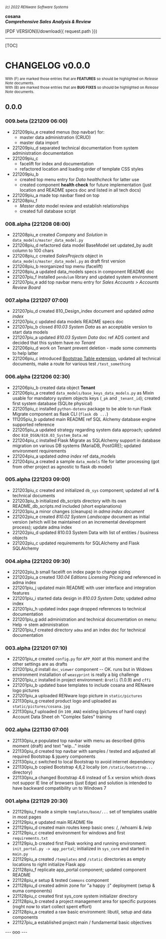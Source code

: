 <small>*(c) 2022 RENware Software Systems*</small>

**cosana**    
***Comprehensive Sales Analysis & Review***

[PDF VERSION](/download{{ request.path }})

***

[TOC]

# CHANGELOG v0.0.0

<small>With (F) are marked those entries that are **FEATURES** so should be highlighted on *Release Note* documents.</small>    
<small>With (B) are marked those entries that are **BUG FIXES** so should be highlighted on *Release Note* documents.</small>

## 0.0.0

### 009.beta (221209 06:00)

* 221209piu_e created menus (top navbar) for:
    * master data administration (CRUD)
    * master data import
* 221209piu_d separated technical documentation from system administration documentation
* 221209piu_c
    * facelift for index and documentation
    * refactored location and loading order of template CSS styles
* 221209piu_b
    * created top menu entry for *Data healthcheck* for latter use
    * created component **health check** for future implementation (just location and README specs doc and listed in all tech docs)
* 221209piu_a made top navbar fixed on top
* 221208piu_f
    * *Master data* model review and establish relationships
    * created full database script

### 008.alpha (221208 08:00)

* 221208piu_e created *Company* and *Solution* in `data_models/master_data_model.py`
* 221208piu_d refactored data model BaseModel set updated_by audit column to 100 chars
* 221208piu_c created *SalesProjects* object in `data_models/master_data_model.py` as draft first version
* 221208piu_b reorganized top menu (facelift)
* 221208piu_a updated data_models specs in component README doc
* 221207piu_f installed `pendulum` library and updated system environment
* 221207piu_e add top navbar menu entry for *Sales Accounts > Accounts Review Board*

### 007.alpha (221207 07:00)

* 221207piu_d created 810_Design_index document and updated *adma index*
* 221207piu_c updated data models README specs doc
* 221207piu_b closed *810.03 System Data* as an acceptable version to start data models
* 221207piu_a updated *810.03 System Data* doc ref ADS content and decided that this system have *no Tenant*
* 221206piu_d work on Tenant prevent deletion - made some comments to help latter
* 221206piu_c introduced [Bootstrap Table extension](https://bootstrap-table.com/), updated all technical documents, make a route for various test `/test_something`

### 006.alpha (221206 02:30)

* 221206piu_b created data object **Tenant**
* 221206piu_a created `data_models/base_keys_data_models.py` as Mixin usable for mandatory system objects keys (`_pk` and `_tenant_id`); created first system database (SQLite physical)
* 221205piu_c installed `python-dotenv` package to be able to run Flask Migrate component as flask CLI (`flask db ...`)
* 111205piu_b updated main README ref SQL Alchemy database engine supported reference
* 221205piu_a updated strategy regarding system data approach; updated doc `810_DSGN/810.03_System_Data.md`
* 221204piu_c installed Flask Migrate as SQLAlchemy support in database migration on various DB systems (MariaDB, PostGRE); updated environment requirements
* 221204piu_a updated *adma index* ref data_models
* 221204piu_a created a sample `data_models` file for latter processing (got from other project as agnostic to flask db model)

### 005.alpha (221203 09:00)

* 221203piu_c created and initialized `db_sys`  component; updated all ref & technical documents
* 221203piu_b initialized db_scripts directory with its own README_db_scripts.md included (short explanations)
* 221203piu_a minor changes (cleanups) in *adma index document*
* 221202piu_e created *810.02 System Landscape* document as initial version (which will be maintained on an incremental development process); update adma index
* 221202piu_d updated 810.03 System Data with list of entities / business objects
* 221202piu_c updated requirements for SQLAlchemy and Flask SQLAlchemy

### 004.alpha (221202 09:30)

* 221202piu_b small facelift on index page to change sizing
* 221202piu_a created *130.04 Editions Licensing Pricing* and referenced in adma index
* 221201piu_j updated main README with user interface and integration features
* 221201piu_i started data design in *810.03 System Data*; updated *adma* index
* 221201piu_h updated index page dropped references to technical documentation
* 221201piu_g add administration and technical documentation on menu: Help -> stem administration
* 221201piu_f created directory `adma` and an index doc for technical documentation

### 003.alpha (221201 07:10)

* 221201piu_e created `config.py` for `APP_ROOT` at this moment and the other settings are as drafts
* 221201piu_d install `doc_viewer` component -- OK. runs but in Widows environment installation of `weasyprint` is really a big challenge
* 221201piu_c installed in project environment: `Brotli` (1.0.9) and `cffi`
* 221201piu_b updated base templates to include cosana and RENware logo pictures
* 221201piu_a uploaded RENware logo picture in `static/pictures`
* 221130piu_g created product logo and uploaded as `static/pictures/cosana.jpg`
* 221130piu_f uploaded (in `100_ANA`) existing (pictures of hard copy) Account Data Sheet oh "Complex Sales" training

### 002.alpha (221130 07:00)

* 221130piu_e populated top navbar with menu as described @this moment (draft) and text "wip..." inside
* 221130piu_d created top navbar with samples / tested and adjusted all required Bootstrap & jquery components
* 221130piu_c switched to local Bootstrap to avoid internet dependency
* 221130piu_b copied Bootstrap 4,6,2 locally (on `/static/bootstrap...` directory)
* 221130piu_a changed Bootstrap 4.6 instead of 5.x version which dows not suppor IE line of browsers (just Edge) and solution is intended to have backward compatibility un to Windows 7

### 001.alpha (221129 20:30)

* 221129piu_f made a simple `templates/base/...` set of templates usable in most pages
* 221129piu_e updated main README file
* 221129piu_d created main routes keep basic ones: /, /whoami & /wip
* 221129piu_c created environment for windows and first `requirements.txt`
* 221129piu_b created first Flask working and running environment: `init_portal.py -> app_portal`; initialized in `sys_core` and started in `main.py`
* 221129piu_a created `/templates` and `/static` directories as empty locations to right initialize Flask app
* 221128piu_f replicate app_portal component; updated component README
* 221128piu_e setup & tested `Commons` component
* 221128piu_d created  admin zone for "a happy :)" deployment (setup & euma components)
* 221128piu_c created first sys_core system initializer directory
* 221128piu_b created a project management area for specific purposes (roght now to start collect spent effort)
* 221128piu_a created a raw basic environment: libutil, setup and data components
* 221127piu_a established project main / fundamental basic objectives






--- ooo ---
